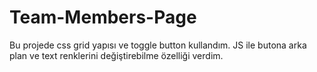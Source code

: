 # Team-Members-Page
Bu projede css grid yapısı ve toggle button kullandım. JS ile butona arka plan ve text renklerini değiştirebilme özelliği verdim.
